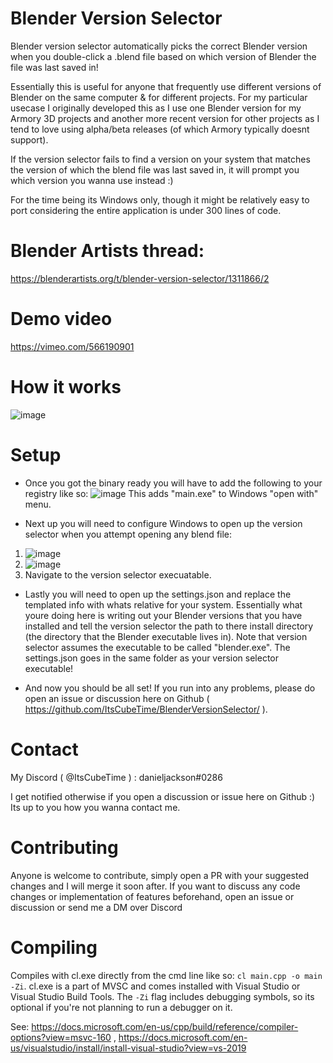 # Blender Version Selector
Blender version selector automatically picks the correct Blender version when you double-click a .blend file based on which version of Blender the file was last saved in!

Essentially this is useful for anyone that frequently use different versions of Blender on the same computer & for different projects. For my particular usecase I originally developed this as I use one Blender version for my Armory 3D projects and another more recent version for other projects as I tend to love using alpha/beta releases (of which Armory typically doesnt support).

If the version selector fails to find a version on your system that matches the version of which the blend file was last saved in, it will prompt you which version you wanna use instead :)

For the time being its Windows only, though it might be relatively easy to port considering the entire application is under 300 lines of code.

# Blender Artists thread:

https://blenderartists.org/t/blender-version-selector/1311866/2

# Demo video

https://vimeo.com/566190901

# How it works

![image](https://user-images.githubusercontent.com/20190653/123626919-a5a48b80-d811-11eb-8f5f-8b08037bc0f5.png)

# Setup

* Once you got the binary ready you will have to add the following to your registry like so:
![image](https://user-images.githubusercontent.com/20190653/122966451-a361ad80-d389-11eb-86da-a7b069f0ac2e.png)
This adds "main.exe" to Windows "open with" menu.

* Next up you will need to configure Windows to open up the version selector when you attempt opening any blend file:
1. ![image](https://user-images.githubusercontent.com/20190653/122966699-e885df80-d389-11eb-95e6-fb0bf6578565.png)
2. ![image](https://user-images.githubusercontent.com/20190653/122966821-110dd980-d38a-11eb-86f0-261c5994490f.png)
3. Navigate to the version selector execuatable.

* Lastly you will need to open up the settings.json and replace the templated info with whats relative for your system. Essentially what youre doing here is writing out your Blender versions that you have installed and tell the version selector the path to there install directory (the directory that the Blender executable lives in). Note that version selector assumes the executable to be called "blender.exe". The settings.json goes in the same folder as your version selector executable!

* And now you should be all set! If you run into any problems, please do open an issue or discussion here on Github ( https://github.com/ItsCubeTime/BlenderVersionSelector/ ).

# Contact

My Discord ( @ItsCubeTime ) : danieljackson#0286

I get notified otherwise if you open a discussion or issue here on Github :) Its up to you how you wanna contact me.

# Contributing

Anyone is welcome to contribute, simply open a PR with your suggested changes and I will merge it soon after. If you want to discuss any code changes or implementation of features beforehand, open an issue or discussion or send me a DM over Discord

# Compiling

Compiles with cl.exe directly from the cmd line like so: 
```cl main.cpp -o main -Zi```.
cl.exe is a part of MVSC and comes installed with Visual Studio or Visual Studio Build Tools. The `-Zi` flag includes debugging symbols, so its optional if you're not planning to run a debugger on it.

See: https://docs.microsoft.com/en-us/cpp/build/reference/compiler-options?view=msvc-160 , https://docs.microsoft.com/en-us/visualstudio/install/install-visual-studio?view=vs-2019
